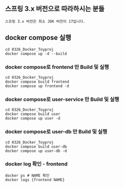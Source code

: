 ## 스프링 3.x 버전으로 따라하시는 분들
```text
스프링 3.x 버전은 최소 JDK 버전이 17입니다.
```

## docker compose 실행
```code
cd 0326_Docker_Toyproj
docker compose up -d --build
```
### docker compose로 frontend 만 Build 및 실행
```code
cd 0326_Docker_Toyproj
docker compose build frontend
docker compose up frontend -d
```

### docker compose로 user-service 만 Build 및 실행
```code
cd 0326_Docker_Toyproj
docker compose build user
docker compose up user -d
```

### docker compose로 user-db 만 Build 및 실행
```code
cd 0326_Docker_Toyproj
docker compose build user-db
docker compose up user-db -d
```

### docker log 확인 - frontend
```code
docker ps # NAME 확인
docker logs {frontend NAME}
```

